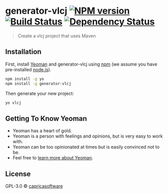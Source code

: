 # generator-vlcj [![NPM version][npm-image]][npm-url] [![Build Status][travis-image]][travis-url] [![Dependency Status][daviddm-image]][daviddm-url]
> Create a vlcj project that uses Maven

## Installation

First, install [Yeoman](http://yeoman.io) and generator-vlcj using [npm](https://www.npmjs.com/) (we assume you have pre-installed [node.js](https://nodejs.org/)).

```bash
npm install -g yo
npm install -g generator-vlcj
```

Then generate your new project:

```bash
yo vlcj
```

## Getting To Know Yeoman

 * Yeoman has a heart of gold.
 * Yeoman is a person with feelings and opinions, but is very easy to work with.
 * Yeoman can be too opinionated at times but is easily convinced not to be.
 * Feel free to [learn more about Yeoman](http://yeoman.io/).

## License

GPL-3.0 © [capricasoftware](capricasoftware.co.uk)


[npm-image]: https://badge.fury.io/js/generator-vlcj.svg
[npm-url]: https://npmjs.org/package/generator-vlcj
[travis-image]: https://travis-ci.org/caprica/generator-vlcj.svg?branch=master
[travis-url]: https://travis-ci.org/caprica/generator-vlcj
[daviddm-image]: https://david-dm.org/caprica/generator-vlcj.svg?theme=shields.io
[daviddm-url]: https://david-dm.org/caprica/generator-vlcj

